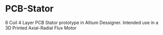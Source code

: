 # PCB-Stator
6 Coil 4 Layer PCB Stator prototype in Altium Dessigner.
Intended use in a 3D Printed Axial-Radial Flux Motor

